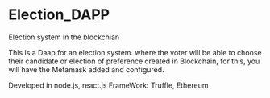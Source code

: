 # Election_DAPP
Election system in the blockchian

This is a Daap for an election system. where the voter will be able to choose their candidate or election of preference created in Blockchain, for this,  you will have the Metamask added and configured.

Developed in node.js, react.js
FrameWork: Truffle, Ethereum

